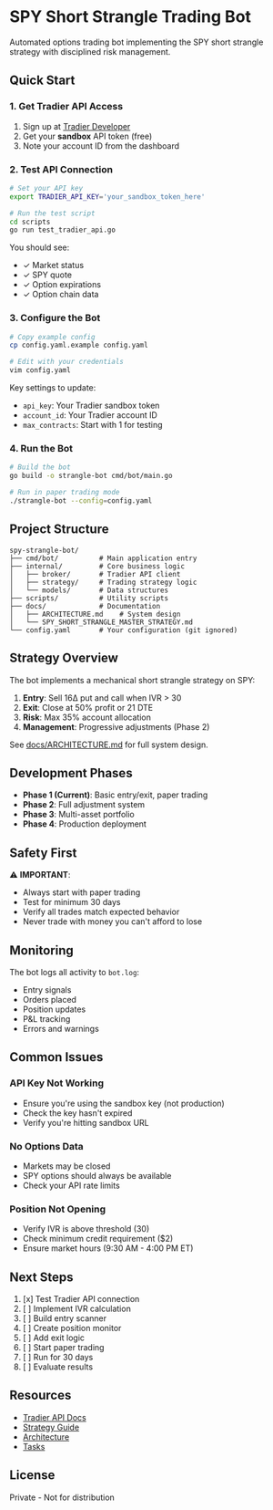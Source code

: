 # SPY Short Strangle Trading Bot

Automated options trading bot implementing the SPY short strangle strategy with disciplined risk management.

## Quick Start

### 1. Get Tradier API Access

1. Sign up at [Tradier Developer](https://developer.tradier.com/)
2. Get your **sandbox** API token (free)
3. Note your account ID from the dashboard

### 2. Test API Connection

```bash
# Set your API key
export TRADIER_API_KEY='your_sandbox_token_here'

# Run the test script
cd scripts
go run test_tradier_api.go
```

You should see:
- ✓ Market status
- ✓ SPY quote
- ✓ Option expirations
- ✓ Option chain data

### 3. Configure the Bot

```bash
# Copy example config
cp config.yaml.example config.yaml

# Edit with your credentials
vim config.yaml
```

Key settings to update:
- `api_key`: Your Tradier sandbox token
- `account_id`: Your Tradier account ID
- `max_contracts`: Start with 1 for testing

### 4. Run the Bot

```bash
# Build the bot
go build -o strangle-bot cmd/bot/main.go

# Run in paper trading mode
./strangle-bot --config=config.yaml
```

## Project Structure

```
spy-strangle-bot/
├── cmd/bot/          # Main application entry
├── internal/         # Core business logic
│   ├── broker/       # Tradier API client
│   ├── strategy/     # Trading strategy logic
│   └── models/       # Data structures
├── scripts/          # Utility scripts
├── docs/             # Documentation
│   ├── ARCHITECTURE.md    # System design
│   └── SPY_SHORT_STRANGLE_MASTER_STRATEGY.md
└── config.yaml       # Your configuration (git ignored)
```

## Strategy Overview

The bot implements a mechanical short strangle strategy on SPY:

1. **Entry**: Sell 16Δ put and call when IVR > 30
2. **Exit**: Close at 50% profit or 21 DTE
3. **Risk**: Max 35% account allocation
4. **Management**: Progressive adjustments (Phase 2)

See [docs/ARCHITECTURE.md](docs/ARCHITECTURE.md) for full system design.

## Development Phases

- **Phase 1 (Current)**: Basic entry/exit, paper trading
- **Phase 2**: Full adjustment system
- **Phase 3**: Multi-asset portfolio
- **Phase 4**: Production deployment

## Safety First

⚠️ **IMPORTANT**: 
- Always start with paper trading
- Test for minimum 30 days
- Verify all trades match expected behavior
- Never trade with money you can't afford to lose

## Monitoring

The bot logs all activity to `bot.log`:
- Entry signals
- Orders placed
- Position updates
- P&L tracking
- Errors and warnings

## Common Issues

### API Key Not Working
- Ensure you're using the sandbox key (not production)
- Check the key hasn't expired
- Verify you're hitting sandbox URL

### No Options Data
- Markets may be closed
- SPY options should always be available
- Check your API rate limits

### Position Not Opening
- Verify IVR is above threshold (30)
- Check minimum credit requirement ($2)
- Ensure market hours (9:30 AM - 4:00 PM ET)

## Next Steps

1. [x] Test Tradier API connection
2. [ ] Implement IVR calculation
3. [ ] Build entry scanner
4. [ ] Create position monitor
5. [ ] Add exit logic
6. [ ] Start paper trading
7. [ ] Run for 30 days
8. [ ] Evaluate results

## Resources

- [Tradier API Docs](https://documentation.tradier.com/brokerage-api)
- [Strategy Guide](docs/SPY_SHORT_STRANGLE_MASTER_STRATEGY.md)
- [Architecture](docs/ARCHITECTURE.md)
- [Tasks](TASKS.md)

## License

Private - Not for distribution